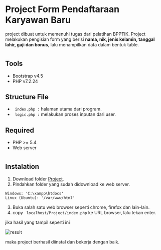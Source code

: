 # Project Form Pendaftaraan Karyawan Baru

project dibuat untuk memenuhi tugas dari pelatihan BPPTIK. Project melakukan pengisian form yang berisi **nama, nik, jenis kelamin, tanggal lahir, gaji dan bonus**, lalu menampilkan data dalam bentuk table.

#

## Tools

- Bootstrap v4.5
- PHP v7.2.24

## Structure File

- ` index.php :` halaman utama dari program.
- ` logic.php :` melakukan proses inputan dari user.

## Required

- PHP >= 5.4
- Web server

#

## Instalation

1. Download folder [Project](https://github.com/yogadwiprasetyo/project-bpptik/archive/master.zip).
2. Pindahkan folder yang sudah didownload ke web server.

```
Windows: 'C:\xampp\htdocs'
Linux (Ubuntu): '/var/www/html'
```

3. Buka salah satu web browser seperti chrome, firefox dan lain-lain.
4. copy ` localhost/Project/index.php` ke URL browser, lalu tekan enter.

jika hasil yang tampil seperti ini

![result](https://i.ibb.co/bHzg2Yn/Screenshot-from-2020-10-07-10-22-41.png)

maka project berhasil diinstal dan bekerja dengan baik.
